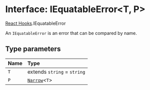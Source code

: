 # Interface: IEquatableError<T, P\>

[React Hooks](../modules/React_Hooks.md).IEquatableError

An `IEquatableError` is an error that can be compared by name.

## Type parameters

| Name | Type |
| :------ | :------ |
| `T` | extends `string` = `string` |
| `P` | [`Narrow`](../modules/React_Hooks.md#narrow)<`T`\> |
